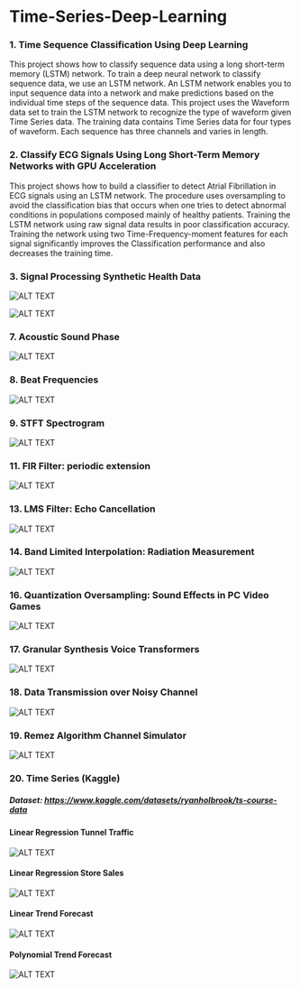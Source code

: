 # Time-Series-Deep-Learning

### 1. Time Sequence Classification Using Deep Learning
This project shows how to classify sequence data using a long short-term memory (LSTM) network. To train a deep neural network to classify sequence data, we use an LSTM network. An LSTM network enables you to input sequence data into a network and make predictions based on the individual time steps of the sequence data.
This project uses the Waveform data set to train the LSTM network to recognize the type of waveform given Time Series data. The training data contains Time Series data for four types of waveform. Each sequence has three channels and varies in length.

### 2. Classify ECG Signals Using Long Short-Term Memory Networks with GPU Acceleration
This project shows how to build a classifier to detect Atrial Fibrillation in ECG signals using an LSTM network.
The procedure uses oversampling to avoid the classification bias that occurs when one tries to detect abnormal
conditions in populations composed mainly of healthy patients. Training the LSTM network using raw signal
data results in poor classification accuracy. Training the network using two Time-Frequency-moment features for
each signal significantly improves the Classification performance and also decreases the training time.

### 3. Signal Processing Synthetic Health Data

![ALT TEXT](https://github.com/SaifurRR/Digital-Signal-Processing-Time-Series-Deep-Learning/blob/main/Classification_Report.png)

![ALT TEXT](https://github.com/SaifurRR/Digital-Signal-Processing-Time-Series-Deep-Learning/blob/main/Synthetic-Health-Data-Filtered-Signal.png)

### 7. Acoustic Sound Phase

![ALT TEXT](https://github.com/SaifurRR/Digital-Signal-Processing-Time-Series-Deep-Learning/blob/main/piano_wave.png)

### 8. Beat Frequencies

![ALT TEXT](https://github.com/SaifurRR/Digital-Signal-Processing-Time-Series-Deep-Learning/blob/main/beat_frequencies.png)

### 9. STFT Spectrogram

![ALT TEXT](https://github.com/SaifurRR/Digital-Signal-Processing-Time-Series-Deep-Learning/blob/main/STFT_spectrogram.png)

### 11. FIR Filter: periodic extension
![ALT TEXT](https://github.com/SaifurRR/Digital-Signal-Processing-Time-Series-Deep-Learning/blob/main/FIR_periodic_extension.png)

### 13. LMS Filter: Echo Cancellation
![ALT TEXT](https://github.com/SaifurRR/Digital-Signal-Processing-Time-Series-Deep-Learning/blob/main/LMS-Filter-Echo-Cancellation.png)

### 14. Band Limited Interpolation: Radiation Measurement
![ALT TEXT](https://github.com/SaifurRR/Digital-Signal-Processing-Time-Series-Deep-Learning/blob/main/Band_Limited_Interpolation.png)

### 16. Quantization Oversampling: Sound Effects in PC Video Games
![ALT TEXT](https://github.com/SaifurRR/Digital-Signal-Processing-Time-Series-Deep-Learning/blob/main/Quantization_Oversampling.png)

### 17. Granular Synthesis Voice Transformers
![ALT TEXT](https://github.com/SaifurRR/Digital-Signal-Processing-Time-Series-Deep-Learning/blob/main/Granular_Synthesi_Voice_Transformers.jpg)

### 18. Data Transmission over Noisy Channel
![ALT TEXT](https://github.com/SaifurRR/Digital-Signal-Processing-Time-Series-Deep-Learning/blob/main/Data_Tx_Noisy_Channel.png)

### 19. Remez Algorithm Channel Simulator
![ALT TEXT](https://github.com/SaifurRR/Digital-Signal-Processing-Time-Series-Deep-Learning/blob/main/Remez-Algorithm-Channel-Simulator.png)

### 20. Time Series (Kaggle)

##### Dataset: https://www.kaggle.com/datasets/ryanholbrook/ts-course-data

#### Linear Regression Tunnel Traffic

![ALT TEXT](https://github.com/SaifurRR/Digital-Signal-Processing-Time-Series-Deep-Learning/blob/main/Kaggle-Time-Series/Linear-Regression-Tunnel-Traffic.png)

#### Linear Regression Store Sales 

![ALT TEXT](https://github.com/SaifurRR/Digital-Signal-Processing-Time-Series-Deep-Learning/blob/main/Kaggle-Time-Series/Lag-plot-Average-Store-Sales.png)

#### Linear Trend Forecast 

![ALT TEXT](https://github.com/SaifurRR/Digital-Signal-Processing-Time-Series-Deep-Learning/blob/main/Kaggle-Time-Series/Linear-Trend-Forecast.png)

#### Polynomial Trend Forecast 

![ALT TEXT](https://github.com/SaifurRR/Digital-Signal-Processing-Time-Series-Deep-Learning/blob/main/Kaggle-Time-Series/Trend-Forecast-US-Retail-Sales.png)
